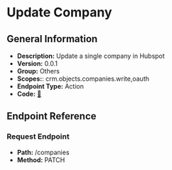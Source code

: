 # Update Company

## General Information

- **Description:** Update a single company in Hubspot
- **Version:** 0.0.1
- **Group:** Others
- **Scopes:**: crm.objects.companies.write,oauth
- **Endpoint Type:** Action
- **Code:** [🔗](https://github.com/NangoHQ/integration-templates/tree/main/integrations/hubspot/actions/update-company.ts)

## Endpoint Reference

### Request Endpoint

- **Path:** /companies
- **Method:** PATCH
